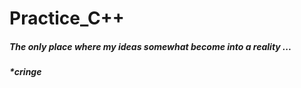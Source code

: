 # Practice_C++ 
##### The only place where my ideas somewhat become into a reality ...
##### *cringe
